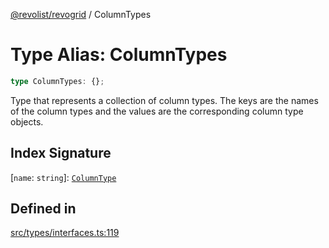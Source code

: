 [@revolist/revogrid](README.md) / ColumnTypes

# Type Alias: ColumnTypes

```ts
type ColumnTypes: {};
```

Type that represents a collection of column types.
The keys are the names of the column types and the values are the corresponding column type objects.

## Index Signature

 \[`name`: `string`\]: [`ColumnType`](Interface.ColumnType.md)

## Defined in

[src/types/interfaces.ts:119](https://github.com/revolist/revogrid/blob/a849a2bedd405f9be6994ce2465b998f17fd214c/src/types/interfaces.ts#L119)
